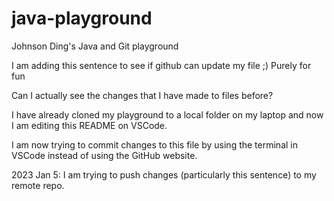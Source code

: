 # java-playground
Johnson Ding's Java and Git playground


I am adding this sentence to see if github can update my file ;)
Purely for fun


Can I actually see the changes that I have made to files before?

I have already cloned my playground to a local folder on my laptop and now I am editing this README on VSCode.

I am now trying to commit changes to this file by using the terminal in VSCode instead of using the GitHub website.


2023 Jan 5: I am trying to push changes (particularly this sentence) to my remote repo.